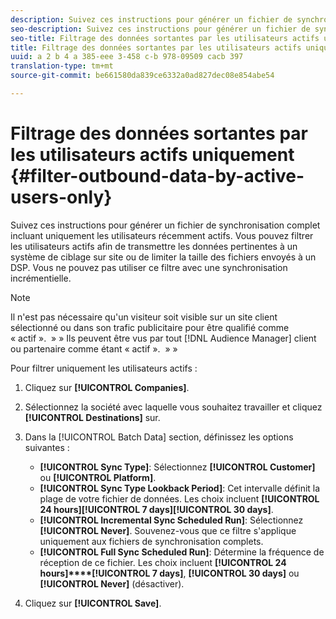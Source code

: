 ```yaml
---
description: Suivez ces instructions pour générer un fichier de synchronisation complet incluant uniquement les utilisateurs récemment actifs. Vous pouvez filtrer les utilisateurs actifs afin de transmettre les données pertinentes à un système de ciblage sur site ou de limiter la taille des fichiers envoyés à un DSP. Vous ne pouvez pas utiliser ce filtre avec une synchronisation incrémentielle.
seo-description: Suivez ces instructions pour générer un fichier de synchronisation complet incluant uniquement les utilisateurs récemment actifs. Vous pouvez filtrer les utilisateurs actifs afin de transmettre les données pertinentes à un système de ciblage sur site ou de limiter la taille des fichiers envoyés à un DSP. Vous ne pouvez pas utiliser ce filtre avec une synchronisation incrémentielle.
seo-title: Filtrage des données sortantes par les utilisateurs actifs uniquement
title: Filtrage des données sortantes par les utilisateurs actifs uniquement
uuid: a 2 b 4 a 385-eee 3-458 c-b 978-09509 cacb 397
translation-type: tm+mt
source-git-commit: be661580da839ce6332a0ad827dec08e854abe54

---
```



# Filtrage des données sortantes par les utilisateurs actifs uniquement {#filter-outbound-data-by-active-users-only}

Suivez ces instructions pour générer un fichier de synchronisation complet incluant uniquement les utilisateurs récemment actifs. Vous pouvez filtrer les utilisateurs actifs afin de transmettre les données pertinentes à un système de ciblage sur site ou de limiter la taille des fichiers envoyés à un DSP. Vous ne pouvez pas utiliser ce filtre avec une synchronisation incrémentielle.

>[!NOTE]
>
>Il n'est pas nécessaire qu'un visiteur soit visible sur un site client sélectionné ou dans son trafic publicitaire pour être qualifié comme « actif ».  » » Ils peuvent être vus par tout [!DNL Audience Manager] client ou partenaire comme étant « actif ».  » »

Pour filtrer uniquement les utilisateurs actifs :

1. Cliquez sur **[!UICONTROL Companies]**.
1. Sélectionnez la société avec laquelle vous souhaitez travailler et cliquez **[!UICONTROL Destinations]** sur.
1. Dans la [!UICONTROL Batch Data] section, définissez les options suivantes :

   * **[!UICONTROL Sync Type]**: Sélectionnez **[!UICONTROL Customer]** ou **[!UICONTROL Platform]**.
   * **[!UICONTROL Sync Type Lookback Period]**: Cet intervalle définit la plage de votre fichier de données. Les choix incluent **[!UICONTROL 24 hours]****[!UICONTROL 7 days]****[!UICONTROL 30 days]**.
   * **[!UICONTROL Incremental Sync Scheduled Run]**: Sélectionnez **[!UICONTROL Never]**. Souvenez-vous que ce filtre s'applique uniquement aux fichiers de synchronisation complets.
   * **[!UICONTROL Full Sync Scheduled Run]**: Détermine la fréquence de réception de ce fichier. Les choix incluent **[!UICONTROL 24 hours]****[!UICONTROL 7 days]**, **[!UICONTROL 30 days]** ou **[!UICONTROL Never]** (désactiver).

1. Cliquez sur **[!UICONTROL Save]**.
